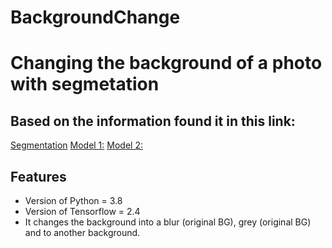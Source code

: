 # BackgroundChange

# Changing the background of a photo with segmetation
## Based on the information found it in this link:

[Segmentation](https://towardsdatascience.com/change-the-background-of-any-image-with-5-lines-of-code-23a0ef10ce9a)
[Model 1:]()
[Model 2:]()

## Features

- Version of Python = 3.8
- Version of Tensorflow = 2.4
- It changes the background into a blur (original BG), grey (original BG) and to another background. 
